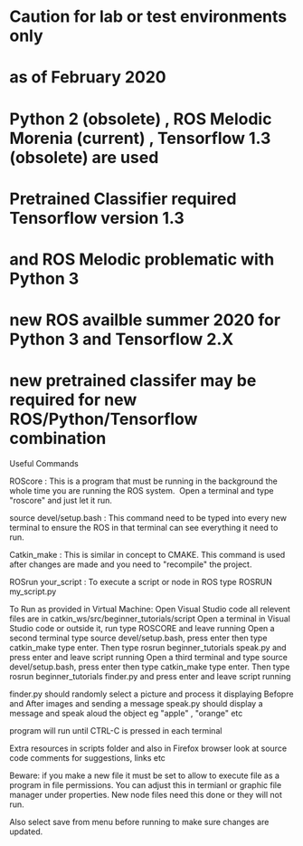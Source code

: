 
# Caution for lab or test environments only
# as of February 2020
# Python 2 (obsolete) , ROS Melodic Morenia (current) , Tensorflow 1.3 (obsolete) are used
# Pretrained Classifier required Tensorflow version 1.3
# and ROS Melodic problematic with Python 3
# new ROS availble summer 2020 for Python 3 and Tensorflow 2.X
# new pretrained classifer may be required for new ROS/Python/Tensorflow combination

Useful Commands

ROScore : This is a program that must be running in the background the whole time you are running the ROS system.  Open a terminal and type "roscore" and just let it run.

source devel/setup.bash : This command need to be typed into every new terminal to ensure the ROS in that terminal can see everything it need to run.

Catkin_make : This is similar in concept to CMAKE. This command is used after changes are made and you need to "recompile" the project.

ROSrun your_script : To execute a script or node in ROS type ROSRUN my_script.py 


To Run as provided in Virtual Machine:
Open Visual Studio code all relevent files are in catkin_ws/src/beginner_tutorials/script
Open a terminal in Visual Studio code or outside it, run type ROSCORE and leave running
Open a second terminal type source devel/setup.bash, press enter then type catkin_make type enter. Then type rosrun beginner_tutorials speak.py and press enter and leave script running
Open a third terminal and type source devel/setup.bash, press enter then type catkin_make type enter. Then type rosrun beginner_tutorials finder.py and press enter and leave script running

finder.py should randomly select a picture and process it displaying Befopre and After images and sending a message 
speak.py should display a message and speak aloud the object eg "apple" , "orange" etc

program will run until CTRL-C is pressed in each terminal

Extra resources in scripts folder and also in Firefox browser look at source code comments for suggestions, links etc

Beware: if you make a new file it must be set to allow to execute file as a program in file permissions. You can adjust this in termianl or graphic file manager under properties. New node files need this done or they will not run.

Also select save from menu before running to make sure changes are updated.